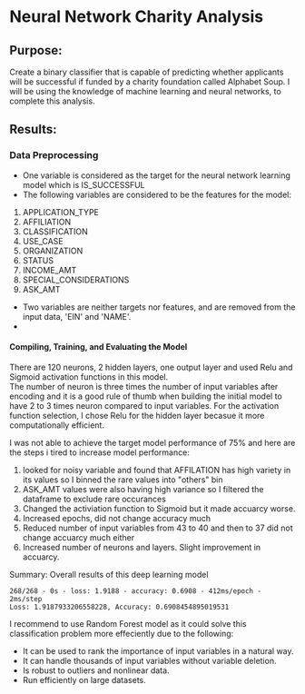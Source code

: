 # Neural Network Charity Analysis

## Purpose:
Create a binary classifier that is capable of predicting whether applicants will be successful if funded by a charity foundation called Alphabet Soup. I will be using the knowledge of machine learning and neural networks, to complete this analysis.

## Results:

### Data Preprocessing
* One variable is considered as the target for the neural network learning model which is IS_SUCCESSFUL
* The following variables are considered to be the features for the model:
 1. APPLICATION_TYPE 
 2. AFFILIATION            
 3. CLASSIFICATION        
 4. USE_CASE              
 5. ORGANIZATION           
 6. STATUS                 
 7. INCOME_AMT              
 8. SPECIAL_CONSIDERATIONS  
 9. ASK_AMT    

* Two variables are neither targets nor features, and are removed from the input data, 'EIN' and 'NAME'.
* 
#### Compiling, Training, and Evaluating the Model
There are  120 neurons, 2 hidden layers, one output layer and used Relu and Sigmoid activation functions in this model.  
The number of neuron is three times the number of input variables after encoding and it is a good rule of thumb when building the initial model to have 2 to 3 times neuron compared to input variables. For the activation function selection, I chose Relu for the hidden layer becasue it more computationally efficient.

I was not able to achieve the target model performance of 75% and here are the steps i tired to increase model performance:
1. looked for noisy variable and found that AFFILATION has high variety in its values so I binned the rare values into "others" bin
2. ASK_AMT values were also having high variance so I filtered the dataframe to exclude rare occurances
3. Changed the activiation function to Sigmoid but it made accuarcy worse.
4. Increased epochs, did not change accuracy much
5. Reduced number of input variables from 43 to 40 and then to 37 did not change accuarcy much either
6. Increased number of neurons and layers. Slight improvement in accuarcy.

Summary: 
Overall results of this deep learning model
```
268/268 - 0s - loss: 1.9188 - accuracy: 0.6908 - 412ms/epoch - 2ms/step
Loss: 1.9187933206558228, Accuracy: 0.6908454895019531
```
I recommend to use Random Forest model as it could solve this classification problem more effeciently due to the following:
*	It can be used to rank the importance of input variables in a natural way.
* It can handle thousands of input variables without variable deletion.
* Is robust to outliers and nonlinear data.
* Run efficiently on large datasets.
